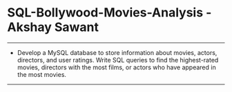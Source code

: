 # SQL-Bollywood-Movies-Analysis - Akshay Sawant
---
- Develop a MySQL database to store information about movies, actors, directors, and user ratings. Write SQL queries to find the highest-rated movies, directors with the most films, or actors who have appeared in the most movies.
---
